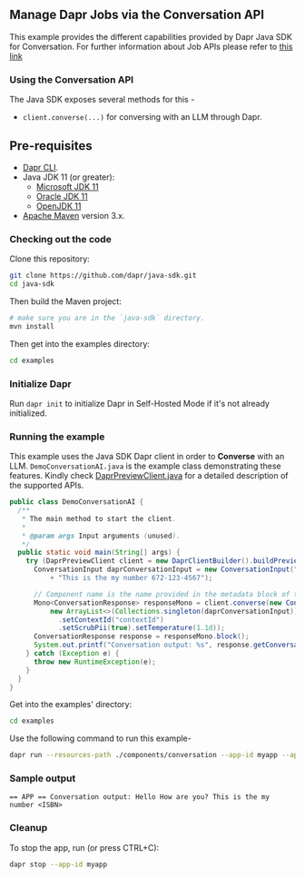 ## Manage Dapr Jobs via the Conversation API

This example provides the different capabilities provided by Dapr Java SDK for Conversation. For further information about Job APIs please refer to [this link](https://docs.dapr.io/developing-applications/building-blocks/conversation/conversation-overview/)

### Using the Conversation API

The Java SDK exposes several methods for this -
* `client.converse(...)` for conversing with an LLM through Dapr.

## Pre-requisites

* [Dapr CLI](https://docs.dapr.io/getting-started/install-dapr-cli/).
* Java JDK 11 (or greater):
    * [Microsoft JDK 11](https://docs.microsoft.com/en-us/java/openjdk/download#openjdk-11)
    * [Oracle JDK 11](https://www.oracle.com/technetwork/java/javase/downloads/index.html#JDK11)
    * [OpenJDK 11](https://jdk.java.net/11/)
* [Apache Maven](https://maven.apache.org/install.html) version 3.x.

### Checking out the code

Clone this repository:

```sh
git clone https://github.com/dapr/java-sdk.git
cd java-sdk
```

Then build the Maven project:

```sh
# make sure you are in the `java-sdk` directory.
mvn install
```

Then get into the examples directory:

```sh
cd examples
```

### Initialize Dapr

Run `dapr init` to initialize Dapr in Self-Hosted Mode if it's not already initialized.

### Running the example

This example uses the Java SDK Dapr client in order to **Converse** with an LLM.
`DemoConversationAI.java` is the example class demonstrating these features.
Kindly check [DaprPreviewClient.java](https://github.com/dapr/java-sdk/blob/master/sdk/src/main/java/io/dapr/client/DaprPreviewClient.java) for a detailed description of the supported APIs.

```java
public class DemoConversationAI {
  /**
   * The main method to start the client.
   *
   * @param args Input arguments (unused).
   */
  public static void main(String[] args) {
    try (DaprPreviewClient client = new DaprClientBuilder().buildPreviewClient()) {
      ConversationInput daprConversationInput = new ConversationInput("Hello How are you? "
          + "This is the my number 672-123-4567");

      // Component name is the name provided in the metadata block of the conversation.yaml file.
      Mono<ConversationResponse> responseMono = client.converse(new ConversationRequest("echo",
          new ArrayList<>(Collections.singleton(daprConversationInput)))
            .setContextId("contextId")
            .setScrubPii(true).setTemperature(1.1d));
      ConversationResponse response = responseMono.block();
      System.out.printf("Conversation output: %s", response.getConversationOutpus().get(0).getResult());
    } catch (Exception e) {
      throw new RuntimeException(e);
    }
  }
}
```

Get into the examples' directory:
```sh
cd examples
```

Use the following command to run this example-

<!-- STEP
name: Run Demo Conversation Client example
expected_stdout_lines:
  - "== APP == Conversation output: Hello How are you? This is the my number <ISBN>"
background: true
output_match_mode: substring
sleep: 10
-->

```bash
dapr run --resources-path ./components/conversation --app-id myapp --app-port 8080 --dapr-http-port 3500 --dapr-grpc-port 51439  --log-level debug -- java -jar target/dapr-java-sdk-examples-exec.jar io.dapr.examples.conversation.DemoConversationAI
```

<!-- END_STEP -->

### Sample output
```
== APP == Conversation output: Hello How are you? This is the my number <ISBN>
```
### Cleanup

To stop the app, run (or press CTRL+C):

<!-- STEP

name: Cleanup
-->

```bash
dapr stop --app-id myapp
```

<!-- END_STEP -->

